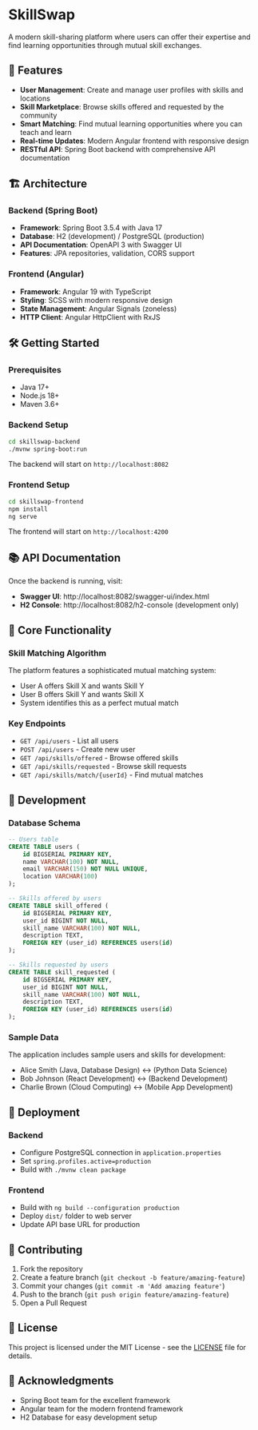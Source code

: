 # SkillSwap

A modern skill-sharing platform where users can offer their expertise and find learning opportunities through mutual skill exchanges.

## 🚀 Features

- **User Management**: Create and manage user profiles with skills and locations
- **Skill Marketplace**: Browse skills offered and requested by the community
- **Smart Matching**: Find mutual learning opportunities where you can teach and learn
- **Real-time Updates**: Modern Angular frontend with responsive design
- **RESTful API**: Spring Boot backend with comprehensive API documentation

## 🏗️ Architecture

### Backend (Spring Boot)
- **Framework**: Spring Boot 3.5.4 with Java 17
- **Database**: H2 (development) / PostgreSQL (production)
- **API Documentation**: OpenAPI 3 with Swagger UI
- **Features**: JPA repositories, validation, CORS support

### Frontend (Angular)
- **Framework**: Angular 19 with TypeScript
- **Styling**: SCSS with modern responsive design
- **State Management**: Angular Signals (zoneless)
- **HTTP Client**: Angular HttpClient with RxJS

## 🛠️ Getting Started

### Prerequisites
- Java 17+
- Node.js 18+
- Maven 3.6+

### Backend Setup
```bash
cd skillswap-backend
./mvnw spring-boot:run
```
The backend will start on `http://localhost:8082`

### Frontend Setup
```bash
cd skillswap-frontend
npm install
ng serve
```
The frontend will start on `http://localhost:4200`

## 📚 API Documentation

Once the backend is running, visit:
- **Swagger UI**: http://localhost:8082/swagger-ui/index.html
- **H2 Console**: http://localhost:8082/h2-console (development only)

## 🎯 Core Functionality

### Skill Matching Algorithm
The platform features a sophisticated mutual matching system:
- User A offers Skill X and wants Skill Y
- User B offers Skill Y and wants Skill X
- System identifies this as a perfect mutual match

### Key Endpoints
- `GET /api/users` - List all users
- `POST /api/users` - Create new user
- `GET /api/skills/offered` - Browse offered skills
- `GET /api/skills/requested` - Browse skill requests
- `GET /api/skills/match/{userId}` - Find mutual matches

## 🔧 Development

### Database Schema
```sql
-- Users table
CREATE TABLE users (
    id BIGSERIAL PRIMARY KEY,
    name VARCHAR(100) NOT NULL,
    email VARCHAR(150) NOT NULL UNIQUE,
    location VARCHAR(100)
);

-- Skills offered by users
CREATE TABLE skill_offered (
    id BIGSERIAL PRIMARY KEY,
    user_id BIGINT NOT NULL,
    skill_name VARCHAR(100) NOT NULL,
    description TEXT,
    FOREIGN KEY (user_id) REFERENCES users(id)
);

-- Skills requested by users
CREATE TABLE skill_requested (
    id BIGSERIAL PRIMARY KEY,
    user_id BIGINT NOT NULL,
    skill_name VARCHAR(100) NOT NULL,
    description TEXT,
    FOREIGN KEY (user_id) REFERENCES users(id)
);
```

### Sample Data
The application includes sample users and skills for development:
- Alice Smith (Java, Database Design) ↔ (Python Data Science)
- Bob Johnson (React Development) ↔ (Backend Development)
- Charlie Brown (Cloud Computing) ↔ (Mobile App Development)

## 🚀 Deployment

### Backend
- Configure PostgreSQL connection in `application.properties`
- Set `spring.profiles.active=production`
- Build with `./mvnw clean package`

### Frontend
- Build with `ng build --configuration production`
- Deploy `dist/` folder to web server
- Update API base URL for production

## 🤝 Contributing

1. Fork the repository
2. Create a feature branch (`git checkout -b feature/amazing-feature`)
3. Commit your changes (`git commit -m 'Add amazing feature'`)
4. Push to the branch (`git push origin feature/amazing-feature`)
5. Open a Pull Request

## 📝 License

This project is licensed under the MIT License - see the [LICENSE](LICENSE) file for details.

## 🙏 Acknowledgments

- Spring Boot team for the excellent framework
- Angular team for the modern frontend framework
- H2 Database for easy development setup